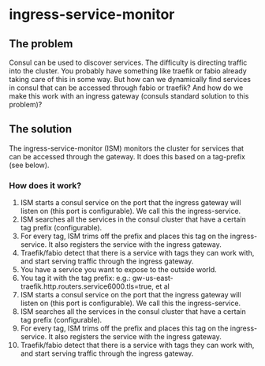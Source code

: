 # ingress-service-monitor
## The problem
Consul can be used to discover services.
The difficulty is directing traffic into the cluster. You probably have something like traefik or fabio already taking care of this in some way. But how can we dynamically find services in consul that can be accessed through fabio or traefik? And how do we make this work with an ingress gateway (consuls standard solution to this problem)?
## The solution
The ingress-service-monitor (ISM) monitors the cluster for services that can be accessed through the gateway. It does this based on a tag-prefix (see below).
### How does it work?
1. ISM starts a consul service on the port that the ingress gateway will listen on (this port is configurable). We call this the ingress-service.
2. ISM searches all the services in the consul cluster that have a certain tag prefix (configurable).
3. For every tag, ISM trims off the prefix and places this tag on the ingress-service. It also registers the service with the ingress gateway.
4. Traefik/fabio detect that there is a service with tags they can work with, and start serving traffic through the ingress gateway.
1. You have a service you want to expose to the outside world.
2. You tag it with the tag prefix: e.g.: gw-us-east-traefik.http.routers.service6000.tls=true, et al
2. ISM starts a consul service on the port that the ingress gateway will listen on (this port is configurable). We call this the ingress-service.
3. ISM searches all the services in the consul cluster that have a certain tag prefix (configurable).
4. For every tag, ISM trims off the prefix and places this tag on the ingress-service. It also registers the service with the ingress gateway.
5. Traefik/fabio detect that there is a service with tags they can work with, and start serving traffic through the ingress gateway.
